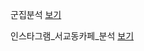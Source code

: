 군집분석 [보기](https://kuma987.github.io/Bigdata-campus/Code/R/군집분석.html)

인스타그램_서교동카페_분석 [보기](https://kuma987.github.io/Bigdata-campus/Code/R/인스타그램_서교동카페_분석.html)
